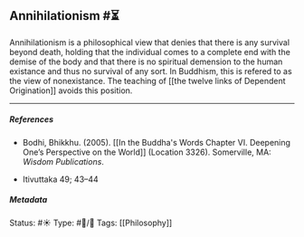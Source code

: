 ## Annihilationism  #⏳ 

Annihilationism is a philosophical view that denies that there is any survival beyond death, holding that the individual comes to a complete end with the demise of the body and that there is no spiritual demension to the human existance and thus no survival of any sort. In Buddhism, this is refered to as the view of nonexistance. The teaching of [[the twelve links of Dependent Origination]] avoids this position.

___

##### References

- Bodhi, Bhikkhu. (2005). [[In the Buddha's Words Chapter VI. Deepening One’s Perspective on the World]]   (Location 3326). Somerville, MA: _Wisdom Publications_.

- Itivuttaka 49; 43–44

##### Metadata
Status: #☀️ 
Type: #🔵/🔵
Tags: [[Philosophy]] 